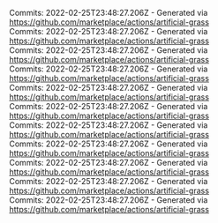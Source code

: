 Commits: 2022-02-25T23:48:27.206Z - Generated via https://github.com/marketplace/actions/artificial-grass
<br>
Commits: 2022-02-25T23:48:27.206Z - Generated via https://github.com/marketplace/actions/artificial-grass
<br>
Commits: 2022-02-25T23:48:27.206Z - Generated via https://github.com/marketplace/actions/artificial-grass
<br>
Commits: 2022-02-25T23:48:27.206Z - Generated via https://github.com/marketplace/actions/artificial-grass
<br>
Commits: 2022-02-25T23:48:27.206Z - Generated via https://github.com/marketplace/actions/artificial-grass
<br>
Commits: 2022-02-25T23:48:27.206Z - Generated via https://github.com/marketplace/actions/artificial-grass
<br>
Commits: 2022-02-25T23:48:27.206Z - Generated via https://github.com/marketplace/actions/artificial-grass
<br>
Commits: 2022-02-25T23:48:27.206Z - Generated via https://github.com/marketplace/actions/artificial-grass
<br>
Commits: 2022-02-25T23:48:27.206Z - Generated via https://github.com/marketplace/actions/artificial-grass
<br>
Commits: 2022-02-25T23:48:27.206Z - Generated via https://github.com/marketplace/actions/artificial-grass
<br>
Commits: 2022-02-25T23:48:27.206Z - Generated via https://github.com/marketplace/actions/artificial-grass
<br>
